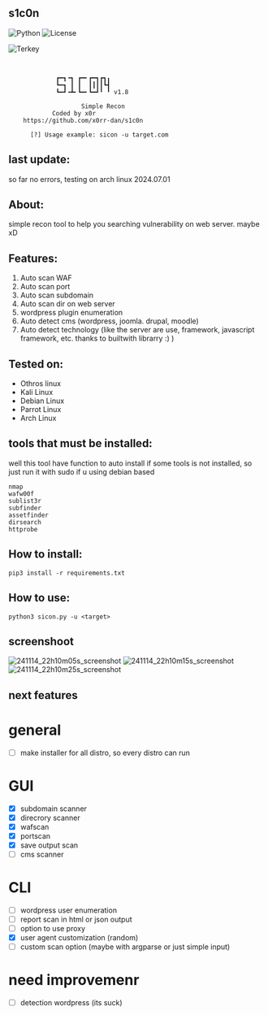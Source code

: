 ## s1c0n
![Python](https://img.shields.io/badge/Python-3.9.2-blue)
![License](https://img.shields.io/badge/License-MIT-brightgreen)

![Terkey](https://github-readme-stats.vercel.app/api/pin?username=x0rr-dan&repo=s1c0n&title_color=fff&icon_color=fff&text_color=ffffff&bg_color=000000)

```


	         ┏━┓╺┓ ┏━╸┏━┓┏┓╻
	         ┗━┓ ┃ ┃  ┃┃┃┃┗┫
	         ┗━┛╺┻╸┗━╸┗━┛╹ ╹ v1.8
                
                    Simple Recon
		    Coded by x0r
	https://github.com/x0rr-dan/s1c0n

	  [?] Usage example: sicon -u target.com

```

## last update:
so far no errors, testing on arch linux 2024.07.01

## About:
simple recon tool to help you searching vulnerability on web server. maybe xD

## Features:
1. Auto scan WAF
2. Auto scan port
3. Auto scan subdomain
4. Auto scan dir on web server
5. wordpress plugin enumeration
6. Auto detect cms (wordpress, joomla. drupal, moodle)
7. Auto detect technology (like the server are use, framework, javascript framework, etc. thanks to builtwith librarry :) )

## Tested on:
- Othros linux
- Kali Linux
- Debian Linux
- Parrot Linux
- Arch Linux

## tools that must be installed:
well this tool have function to auto install if some tools is not installed, so just run it with sudo if u using debian based
```
nmap
wafw00f
sublist3r
subfinder
assetfinder
dirsearch
httprobe
```

## How to install:
```
pip3 install -r requirements.txt
```

## How to use:
```
python3 sicon.py -u <target>
```

## screenshoot
![241114_22h10m05s_screenshot](https://github.com/user-attachments/assets/9ea9ed46-c513-4313-911f-be44d1a78881)
![241114_22h10m15s_screenshot](https://github.com/user-attachments/assets/b8897318-9fea-4d59-bd3f-52d9fb3158d8)
![241114_22h10m25s_screenshot](https://github.com/user-attachments/assets/b308f15f-c6e9-4597-b083-f43eba3c9e7c)


## next features
# general
- [ ] make installer for all distro, so every distro can run
# GUI
- [x] subdomain scanner
- [x] direcrory scanner
- [x] wafscan
- [x] portscan
- [x] save output scan
- [ ] cms scanner
# CLI
- [ ] wordpress user enumeration
- [ ] report scan in html or json output
- [ ] option to use proxy
- [x] user agent customization (random)
- [ ] custom scan option (maybe with argparse or just simple input)
# need improvemenr
- [ ] detection wordpress (its suck)
